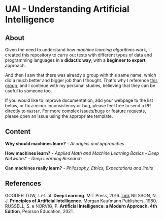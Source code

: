 # UAI - Understanding Artificial Intelligence

## About

Given the need to understand how *machine learning algorithms* work, I created this repository to carry out tests with different types of data and programming languages ​​in a **didactic way**, with a **beginner to expert** approach.

And then I saw that there was already a group with this same name, which did a much better and bigger job than I thought. 
That's why I reference [this group](https://understandingai.iea.usp.br/), and I continue with my personal studies, believing that they can be useful to someone too.

If you would like to improve documentation, add your webpage to the list below, or fix a minor inconsistency or bug, please feel free to send a PR directly to `master`.
For more complex issues/bugs or feature requests, please open an issue using the appropriate template.

## Content

**Why should machines learn?**
*- AI origins and approaches*

**How machines learn?**
*- Applied Math and Machine Learning Basics*
*- Deep Networks**
*- Deep Learning Research*

**Can machines really learn?**
*- Philosophy, Ethics, Expectations and limits*

## References

GOODFELLOW, I. et. al. **Deep Learning**. MIT Press, 2016. [Link](https://www.deeplearningbook.org/)
NILSSON, N. J. **Principles of Artificial Intelligence**. Morgan Kaufmann Publishers, 1980.
RUSSELL, S. e NORVIG, P. **Artificial Intelligence: a Modern Approach. 4th Edition**, Pearson Education, 2021.
